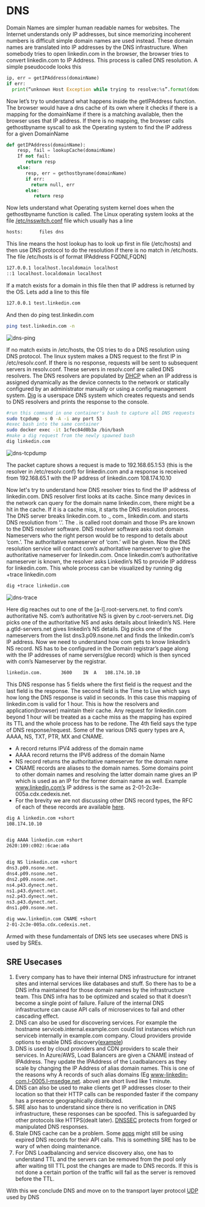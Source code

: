 # DNS
Domain Names are simpler human readable names for websites. The Internet understands only IP addresses, but since memorizing incoherent numbers is difficult simple domain names are used instead. These domain names are translated into IP addresses by the DNS infrastructure. When somebody tries to open linkedin.com in the browser, the browser tries to convert linkedin.com to IP Address. This process is called DNS resolution. A simple pseudocode looks this

```python
ip, err = getIPAddress(domainName)
if err:
  print(“unknown Host Exception while trying to resolve:%s”.format(domainName))
```

Now let’s try to understand what happens inside the getIPAddress function. The browser would have a dns cache of its own where it checks if there is a mapping for the domainName if there is a matching available, then the browser uses that IP address. If there is no mapping, the browser calls gethostbyname syscall to ask the Operating system to find the IP address for a given DomainName

```python
def getIPAddress(domainName):
    resp, fail = lookupCache(domainName)
    If not fail:
       return resp
    else:
       resp, err = gethostbyname(domainName)
       if err:
         return null, err
       else:
          return resp
```

Now lets understand what Operating system kernel does when the gethostbyname function is called. The Linux operating system looks at the file [/etc/nsswitch.conf](https://man7.org/linux/man-pages/man5/nsswitch.conf.5.html) file which usually has a line

```bash
hosts:      files dns
```

This line means the host lookup has to look up first in file (/etc/hosts) and then use DNS protocol to do the resolution if there is no match in /etc/hosts. The file /etc/hosts is of format
IPAddress FQDN[,FQDN]

```bash
127.0.0.1 localhost.localdomain localhost
::1 localhost.localdomain localhost
```

If a match exists for a domain in this file then that IP address is returned by the OS. Lets add a line to this file

```bash
127.0.0.1 test.linkedin.com
```

And then do ping test.linkedin.com

```bash
ping test.linkedin.com -n
```

![dns-ping](https://user-images.githubusercontent.com/1917513/93765030-dbd52f00-fc31-11ea-992e-d45c2423179d.gif)

If no match exists in /etc/hosts, the OS tries to do a DNS resolution using DNS protocol. The linux system makes a DNS request to the first IP in /etc/resolv.conf. If there is no response, requests will be sent to subsequent servers in resolv.conf. These servers in resolv.conf are called DNS resolvers. The DNS resolvers are populated by [DHCP](https://en.wikipedia.org/wiki/Dynamic_Host_Configuration_Protocol) when an IP address is assigned dynamically as the device connects to the network or statically configured by an administrator manually or using a config management system. 
[Dig](https://linux.die.net/man/1/dig) is a userspace DNS system which creates requests and sends to DNS resolvers and prints the response to the console.

```bash
#run this command in one container's bash to capture all DNS requests
sudo tcpdump -s 0 -A -i any port 53
#exec bash into the same container
sudo docker exec -it 1cfec84d0b3a /bin/bash
#make a dig request from the newly spawned bash
dig linkedin.com
```

![dns-tcpdump](https://user-images.githubusercontent.com/1917513/93766667-5ef78480-fc34-11ea-86c6-c0ee807829e5.gif)


The packet capture shows a request is made to 192.168.65.1:53 (this is the resolver in /etc/resolv.conf) for linkedin.com and a response is received from 192.168.65.1 with the IP address of linkedin.com 108.174.10.10

Now let's try to understand how DNS resolver tries to find the IP address of linkedin.com. DNS resolver first looks at its cache. Since many devices in the network can query for the domain name linkedin.com, there might be a hit in the cache. If it is a cache miss, it starts the DNS resolution process.
The DNS server breaks linkedin.com. to ., com., linkedin.com. and  starts DNS resolution from ‘.’. The . is called root domain and those IPs are known to the DNS resolver software. DNS resolver software asks root domain Nameservers who the right person would be to respond to details about ‘com.’. The authoritative nameserver of ‘com.’ will be given. Now the DNS resolution service will contact com’s authoritative nameserver to give the authoritative nameserver for linkedin.com. Once linkedin.com’s authoritative nameserver is known, the resolver asks Linkedin’s NS to provide IP address for linkedin.com. This whole process can be visualized by running dig +trace linkedin.com

```bash
dig +trace linkedin.com
```

![dns-trace](https://user-images.githubusercontent.com/1917513/93773964-52782980-fc3e-11ea-8993-e75797f51ca4.gif)

Here dig reaches out to one of the [a-l].root-servers.net. to find com’s authoritative NS. com’s authoritative NS is given by c.root-servers.net. Dig picks one of the authoritative NS and asks details about linkedin’s NS. Here a.gtld-servers.net gives linkedin’s NS details. Dig picks one of the nameservers from the list dns3.p09.nsone.net and finds the linkedin.com’s IP address.
Now we need to understand how com gets to know linkedin’s NS record. NS has to be configured in the Domain registrar’s page along with the IP addresses of name servers(glue record) which is then synced with com’s Nameserver by the registrar. 
```bash
linkedin.com.		3600	IN	A	108.174.10.10
```
This DNS response has 5 fields where the first field is the request and the last field is the response. The second field is the Time to Live which says how long the DNS response is valid in seconds. In this case this mapping of linkedin.com is valid for 1 hour. This is how the resolvers and application(browser) maintain their cache. Any request for linkedin.com beyond 1 hour will be treated as a cache miss as the mapping has expired its TTL and the whole process has to be redone.
The 4th field says the type of DNS response/request. Some of the various DNS query types are
A, AAAA, NS, TXT, PTR, MX and CNAME. 
- A record returns IPV4 address of the domain name 
- AAAA record returns the IPV6 address of the domain Name
- NS record returns the authoritative nameserver for the domain name
- CNAME records are aliases to the domain names. Some domains point to other domain names and resolving the latter domain name gives an IP which is used as an IP for the former domain name as well. Example www.linkedin.com’s IP address is the same as 2-01-2c3e-005a.cdx.cedexis.net. 
- For the brevity we are not discussing other DNS record types, the RFC of each of these records are available [here](https://en.wikipedia.org/wiki/List_of_DNS_record_types).

```bash
dig A linkedin.com +short
108.174.10.10


dig AAAA linkedin.com +short
2620:109:c002::6cae:a0a


dig NS linkedin.com +short
dns3.p09.nsone.net.
dns4.p09.nsone.net.
dns2.p09.nsone.net.
ns4.p43.dynect.net.
ns1.p43.dynect.net.
ns2.p43.dynect.net.
ns3.p43.dynect.net.
dns1.p09.nsone.net.

dig www.linkedin.com CNAME +short
2-01-2c3e-005a.cdx.cedexis.net.
```
Armed with these fundamentals of DNS lets see usecases where DNS is used by SREs.

## SRE Usecases

1. Every company has to have their internal DNS infrastructure for intranet sites and internal services like databases and stuff. So there has to be a DNS infra maintained for those domain names by the infrastructure team. This DNS infra has to be optimized and scaled so that it doesn’t become a single point of failure. Failure of the internal DNS infrastructure can cause API calls of microservices to fail and other cascading effect.
2. DNS can also be used for discovering services. For example the hostname serviceb.internal.example.com could list instances which run serviceb internally in example.com company. Cloud providers provide options to enable DNS discovery([example](https://docs.aws.amazon.com/whitepapers/latest/microservices-on-aws/service-discovery.html#dns-based-service-discovery))
3. DNS is used by cloud providers and CDN providers to scale their services. In Azure/AWS, Load Balancers are given a CNAME instead of IPAddress. They update the IPAddress of the Loadbalancers as they scale by changing the IP Address of alias domain names. This is one of the reasons why A records of such alias domains (Eg www-linkedin-com.l-0005.l-msedge.net. above) are short lived like 1 minute.
4. DNS can also be used to make clients get IP addresses closer to their location so that their HTTP calls can be responded faster if the company has a presence geographically distributed. 
5. SRE also has to understand since there is no verification in DNS infrastructure, these responses can be spoofed. This is safeguarded by other protocols like HTTPS(dealt later). [DNSSEC](https://en.wikipedia.org/wiki/Domain_Name_System_Security_Extensions) protects from forged or manipulated DNS responses.
6. Stale DNS cache can be a problem. Some [apps](https://stackoverflow.com/questions/1256556/how-to-make-java-honor-the-dns-caching-timeout) might still be using expired DNS records for their API calls. This is something SRE has to be wary of when doing maintenance.
7. For DNS Loadbalancing and service discovery also, one has to understand TTL and the servers can be removed from the pool only after waiting till TTL post the changes are made to DNS records. If this is not done a certain portion of the traffic will fail as the server is removed before the TTL.

With this we conclude DNS and move on to the transport layer protocol [UDP](https://github.com/kalyanceg/POC-Docs/blob/master/Linux-Networking/udp.md) used by DNS




